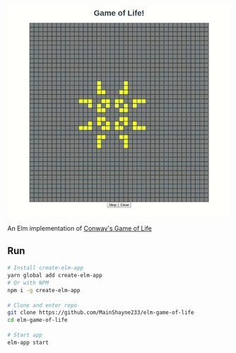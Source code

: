 ![game](demo.gif)

An Elm implementation of [Conway's Game of Life](https://en.wikipedia.org/wiki/Conway%27s_Game_of_Life)

## Run
```bash
# Install create-elm-app
yarn global add create-elm-app
# Or with NPM
npm i -g create-elm-app

# Clone and enter repo
git clone https://github.com/MainShayne233/elm-game-of-life
cd elm-game-of-life

# Start app
elm-app start
```

